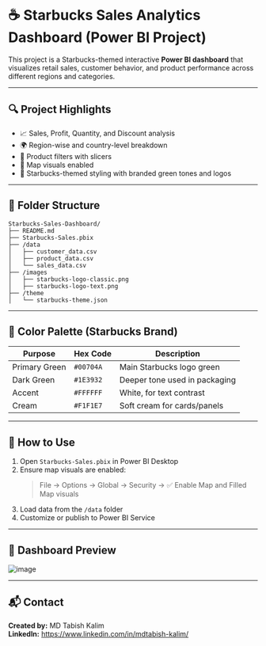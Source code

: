 
# ☕ Starbucks Sales Analytics Dashboard (Power BI Project)

This project is a Starbucks-themed interactive **Power BI dashboard** that visualizes retail sales, customer behavior, and product performance across different regions and categories.

---

## 🔍 Project Highlights

- 📈 Sales, Profit, Quantity, and Discount analysis
- 🌍 Region-wise and country-level breakdown
- 🛒 Product filters with slicers
- 🧭 Map visuals enabled
- 💚 Starbucks-themed styling with branded green tones and logos

---

## 📁 Folder Structure

```
Starbucks-Sales-Dashboard/
├── README.md
├── Starbucks-Sales.pbix
├── /data
│   ├── customer_data.csv
│   ├── product_data.csv
│   └── sales_data.csv
├── /images
│   ├── starbucks-logo-classic.png
│   ├── starbucks-logo-text.png
├── /theme
│   └── starbucks-theme.json
```

---

## 🎨 Color Palette (Starbucks Brand)

| Purpose | Hex Code | Description |
|---------|----------|-------------|
| Primary Green | `#00704A` | Main Starbucks logo green |
| Dark Green | `#1E3932` | Deeper tone used in packaging |
| Accent | `#FFFFFF` | White, for text contrast |
| Cream | `#F1F1E7` | Soft cream for cards/panels |

---

## 🚀 How to Use

1. Open `Starbucks-Sales.pbix` in Power BI Desktop
2. Ensure map visuals are enabled:
   > File → Options → Global → Security → ✅ Enable Map and Filled Map visuals
3. Load data from the `/data` folder
4. Customize or publish to Power BI Service

---

## 📸 Dashboard Preview

![image](https://github.com/user-attachments/assets/5990b6de-b7db-43d0-98df-07aae1669835)



---

## 📬 Contact

**Created by:** MD Tabish Kalim  
**LinkedIn:**  https://www.linkedin.com/in/mdtabish-kalim/
